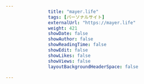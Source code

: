 ---
                title: "mayer.life"
                tags: [パーソナルサイト]
                externalUrl: "https://mayer.life"
                weight: 421
                showDate: false
                showAuthor: false
                showReadingTime: false
                showEdit: false
                showLikes: false
                showViews: false
                layoutBackgroundHeaderSpace: false
                ---


